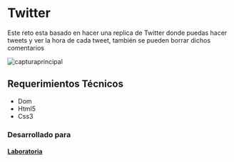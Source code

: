 # Twitter

Este reto esta basado en hacer una replica de Twitter donde puedas hacer tweets y ver la hora de cada tweet, también se pueden borrar dichos comentarios

![capturaprincipal](https://user-images.githubusercontent.com/31572508/38247499-f7a728b0-371b-11e8-8d29-4369149ef20f.PNG)

## Requerimientos Técnicos

  + Dom
  + Html5
  + Css3

### Desarrollado para
#### [Laboratoria](http://laboratoria.la/)
